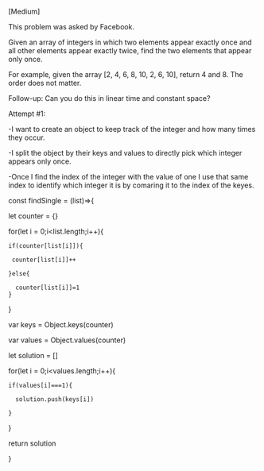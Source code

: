  [Medium]

This problem was asked by Facebook.

Given an array of integers in which two elements appear exactly once and all other elements appear exactly twice, find the two elements that appear only once.

For example, given the array [2, 4, 6, 8, 10, 2, 6, 10], return 4 and 8. The order does not matter.

Follow-up: Can you do this in linear time and constant space?


Attempt #1:

 -I want to create an object to keep track of the integer and how many times they occur.
 
 -I split the object by their keys and values to directly pick which integer appears only once.
 
 -Once I find the index of the integer with the value of one I use that same index to identify which integer it is by comaring it to the index of the keyes.
 

const findSingle = (list)=>{

  let counter = {}

  for(let i = 0;i<list.length;i++){
  
    if(counter[list[i]]){
  
     counter[list[i]]++
    
    }else{
    
      counter[list[i]]=1
    }
    
  }

  var keys = Object.keys(counter)
  
  var values = Object.values(counter)

  let solution = []

  for(let i = 0;i<values.length;i++){
  
    if(values[i]===1){
    
      solution.push(keys[i])
      
    }
    
  }

  return solution

}
